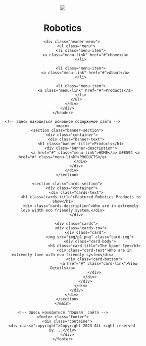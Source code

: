 <!DOCTYPE html>
<html>
<head>
    <meta charset="UTF-8">
    <meta name="viewport" content="width=device-width, initial-scale=1.0">
    <title>Robotics</title>
</head>
<body>
    <!-- Здесь находиться 'Шапка' сайта -->
    <header>
        <div class="container">
            <div class="header-logo">
                <img src="img/logo.png" class="logo-img">
                <h1 class='logo-title'>Robotics</h1>
            </div>

            <div class="header-menu">
                <ul class="menu">
                    <li class="menu-item">
                        <a class="menu-link" href="#">Home</a>
                    </li>

                    <li class="menu-item">
                        <a class="menu-link" href="#">About</a>
                    </li>

                    <li class="menu-item">
                        <a class="menu-link" href="#">Products</a>
                    </li>
                </ul>
            </div>
        </div>
    </header>

    <!-- Здесь находиться основное содержимое сайта -->
    <main>
        <section class="banner-section">
            <div class="container">
                <div class="banner-text">
                    <h1 class="banner-title">Products</h1>
                    <div class="banner-description">
                        <a href="#" class="menu-link">HOME</a> &#8594 <a href="#" class="menu-link">PRODUCTS</a>
                    </div>
                </div>
            </div>
        </section>

        <section class="cards-section">
            <div class="container">
                <div class="cards-text">
                    <h1 class="cards-title">Featured Robotics Products to Show</h1>
                    <div class="cards-description">Who are in extremely love width eco friendly system.</div>
                </div>

                <div class="cards">
                    <div class="cards-row">
                        <div class="card">
                            <img src="img/p1.png" class="card-img">
                            <div class="card-body">
                                <h3 class="card-title">The Upper Eye</h3>
                                <div class="card-text">Who are in extremely love with eco friendly system</div>
                                <div class="card-button">
                                    <a href="#" class="card-link">View Details</a>
                                </div>
                            </div>
                        </div>
                    </div>
                </div>
            </div>
        </section>
    </main>

    <!-- Здесь находиться 'Подвал' сайта -->
    <footer class="footer">
        <div class="containe">
            <div class="copyright">Copyright 2023 ALL right reserved By....</div>
        </div>
    </footer>
</body>
</html>
